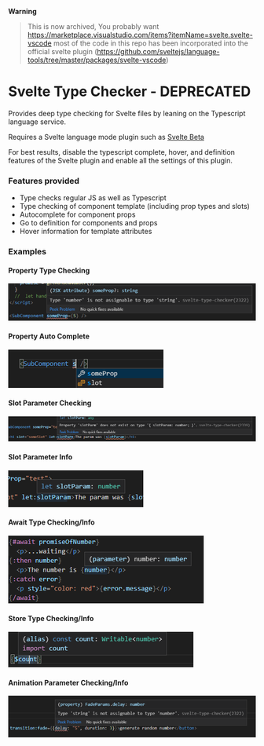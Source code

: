  __Warning__
> This is now archived, You probably want https://marketplace.visualstudio.com/items?itemName=svelte.svelte-vscode most of the code in this repo has been incorporated into the official svelte plugin (https://github.com/sveltejs/language-tools/tree/master/packages/svelte-vscode)

# Svelte Type Checker - DEPRECATED

Provides deep type checking for Svelte files by leaning on the Typescript language service.

Requires a Svelte language mode plugin such as [Svelte Beta](https://marketplace.visualstudio.com/items?itemName=svelte.svelte-vscode)

For best results, disable the typescript complete, hover, and definition features of the Svelte plugin and enable all the settings of this plugin.

### Features provided 

* Type checks regular JS as well as Typescript
* Type checking of component template (including prop types and slots)
* Autocomplete for component props
* Go to definition for components and props
* Hover information for template attributes


### Examples

#### Property Type Checking
![Property Type Checking](https://raw.githubusercontent.com/halfnelson/svelte-type-checker-vscode/master/samples/prop-type-check.png)

#### Property Auto Complete
![Property Completion](https://raw.githubusercontent.com/halfnelson/svelte-type-checker-vscode/master/samples/prop-complete.png)

#### Slot Parameter Checking
![Slot Param Check](https://raw.githubusercontent.com/halfnelson/svelte-type-checker-vscode/master/samples/slot-param-type-check.png)

#### Slot Parameter Info
![Slot Param Info](https://raw.githubusercontent.com/halfnelson/svelte-type-checker-vscode/master/samples/slot-param-info.png)

#### Await Type Checking/Info
![Await Types](https://raw.githubusercontent.com/halfnelson/svelte-type-checker-vscode/master/samples/await-types.png)

#### Store Type Checking/Info
![Store Types](https://raw.githubusercontent.com/halfnelson/svelte-type-checker-vscode/master/samples/store-types.png)

#### Animation Parameter Checking/Info
![Transition Types](https://raw.githubusercontent.com/halfnelson/svelte-type-checker-vscode/master/samples/transition-parameter-types.png)
